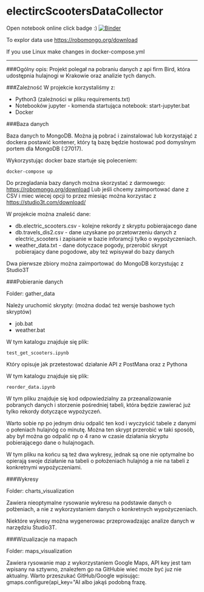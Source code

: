# electircScootersDataCollector
Open notebook online click badge :)
[![Binder](https://mybinder.org/badge_logo.svg)](https://mybinder.org/v2/gh/marwin1991/electircScootersDataCollector/master)

To explor data use https://robomongo.org/download

If you use Linux make changes in docker-compose.yml

----------------------------------------------------------
###Ogólny opis:
Projekt polegał na pobraniu danych z api firm Bird, która udostępnia
hulajnogi w Krakowie oraz analizie tych danych.

###Zależność
W projekcie korzystaliśmy z:
* Python3 (zależności w pliku requirements.txt)
* Notebooków jupyter - komenda startująca notebook: start-jupyter.bat
* Docker

###Baza danych

Baza danych to MongoDB.
Można ją pobrać i zainstalować lub korzystająć z dockera postawić 
kontener, który tą bazę będzie hostować pod domyslnym portem dla 
MongoDB (:27017).

Wykorzystując docker baze startuje się poleceniem: 
```
docker-compose up
```

Do przegladania bazy danych można skorzystać z darmowego: https://robomongo.org/download
Lub jeśli chcemy zaimportować dane z CSV i miec wiecej opcji
to przez miesiąc można korzystac z https://studio3t.com/download/

W projekcie można znaleść dane:
* db.electric_scooters.csv - kolejne rekordy z skryptu pobierajacego dane
* db.travels_dis2.csv - dane uzyskane po przetowrzeniu danych z electric_scooters i
zapisanie w bazie inforamcji tylko o wypożyczeniach.
* weather_data.txt - dane dotyczace pogody, przerobić skrypt pobierajacy 
dane pogodowe, aby też wpisywał do bazy danych

Dwa pierwsze zbiory można zaimportować do MongoDB korzystując z Studio3T

###Pobieranie danych

Folder: gather_data

Należy uruchomić skrypty: (można dodać też wersje bashowe tych skryptów)
* job.bat
* weather.bat

W tym katalogu znajduje się plik:
```
test_get_scooters.ipynb
```

Który opisuje jak przetestować działanie API z PostMana oraz z Pythona


W tym katalogu znajduje się plik:
```
reorder_data.ipynb
```

W tym pliku znajduje się kod odpowiedzialny za przeanalizowanie
pobranych danych i storzenie pośredniej tabeli, która będzie zawierać
już tylko rekordy dotyczące wypożyczeń.

Warto sobie np po jednym dniu odpalić ten kod i wyczyścić tabele z 
danymi o połeniach hulajnóg co minutę. Można ten skrypt przerobić w taki sposób,
aby był można go odpalić np o 4 rano w czasie działania skryptu pobierającego dane o hulajnogach.

W tym pliku na końcu są też dwa wykresy, jednak są one nie optymalne bo opierają swoje działanie
na tabeli o położeniach hulajnóg a nie na tabeli z konkretnymi wypożyczeniami.

###Wykresy

Folder: charts_visualization

Zawiera nieoptymalne rysowanie wykresu na podstawie danych o połżeniach,
a nie z wykorzystaniem danych o konkretnych wypożyczeniach.

Niektóre wykresy można wygenerowac przeprowadzając analize danych w narzędziu
Studio3T. 

###Wizualizacje na mapach

Folder: maps_visualization

Zawiera rysowanie map z wykorzystaniem Google Maps, API key jest tam wpisany
na sztywno, znalezłem go na GitHubie wieć może być juz nie aktualny. Warto przeszukać 
GitHub/Google wpisując: gmaps.configure(api_key="AI
albo jakąś podobną frazę.
